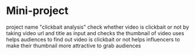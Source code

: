 # Mini-project
project name "clickbait analysis"
check whether video is clickbait or not by taking video url and title as input and checks the thumbnail of video 
uses 
helps audiences to find out video is clickbait or not 
helps influencers to make their thumbnail more attractive to grab audiences 
